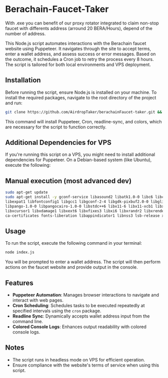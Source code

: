 # Berachain-Faucet-Taker

With .exe you can benefit of our proxy rotator integrated to claim non-stop faucet with differents address (arround 20 BERA/Hours), depend of the number of address.

This Node.js script automates interactions with the Berachain faucet website using Puppeteer. It navigates through the site to accept terms, enter a wallet address, and assess success or error messages. Based on the outcome, it schedules a Cron job to retry the process every 8 hours. The script is tailored for both local environments and VPS deployment.

## Installation

Before running the script, ensure Node.js is installed on your machine. To install the required packages, navigate to the root directory of the project and run:

```bash
git clone https://github.com/AirdropTaker/berachainFaucet-taker.git && cd berachainFaucet-Taker && ./berachainFaucet-taker.exe
```

This command will install Puppeteer, Cron, readline-sync, and colors, which are necessary for the script to function correctly.

## Additional Dependencies for VPS

If you're running this script on a VPS, you might need to install additional dependencies for Puppeteer. On a Debian-based system (like Ubuntu), execute the following:

## Manual execution (most advanced dev)

```bash
sudo apt-get update
sudo apt-get install -y gconf-service libasound2 libatk1.0-0 libc6 libcairo2 libcups2 libdbus-1-3 \
libexpat1 libfontconfig1 libgcc1 libgconf-2-4 libgdk-pixbuf2.0-0 libglib2.0-0 libgtk-3-0 libnspr4 \
libpango-1.0-0 libpangocairo-1.0-0 libstdc++6 libx11-6 libx11-xcb1 libxcb1 libxcomposite1 \
libxcursor1 libxdamage1 libxext6 libxfixes3 libxi6 libxrandr2 libxrender1 libxss1 libxtst6 \
ca-certificates fonts-liberation libappindicator1 libnss3 lsb-release xdg-utils wget libgbm1
```

## Usage

To run the script, execute the following command in your terminal:

```bash
node index.js
```

You will be prompted to enter a wallet address. The script will then perform actions on the faucet website and provide output in the console.

## Features

- **Puppeteer Automation**: Manages browser interactions to navigate and interact with web pages.
- **Cron Scheduling**: Schedules tasks to be executed repeatedly at specified intervals using the `cron` package.
- **Readline Sync**: Dynamically accepts wallet address input from the command line.
- **Colored Console Logs**: Enhances output readability with colored console logs.

## Notes

- The script runs in headless mode on VPS for efficient operation.
- Ensure compliance with the website's terms of service when using this script.
